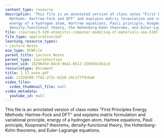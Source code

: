 ```yaml
---
content_type: resource
description: 'This file is an annotated version of class notes "First Principles Energy
  Methods: Hartree-Fock and DFT" and explains matrix formulation and variational principle,
  energy of a hydrogen atom, Hartree equations, Pauli principle, Koopmans? theorems,
  density-functional theory, the Hohenberg-Kohn theorems, and Euler-Lagrange equations.'
file: /courses/3-320-atomistic-computer-modeling-of-materials-sma-5107-spring-2005/c23285907f822f3c632029c177f916a6_2_17_note.pdf
file_type: application/pdf
learning_resource_types:
- Lecture Notes
ocw_type: OCWFile
parent_title: Lecture Notes
parent_type: CourseSection
parent_uid: 15296d54-84c9-9da1-6512-15965923b1cd
resourcetype: Document
title: 2_17_note.pdf
uid: c2328590-7f82-2f3c-6320-29c177f916a6
video_files:
  video_thumbnail_file: null
video_metadata:
  youtube_id: null
---
```

This file is an annotated version of class notes "First Principles Energy Methods: Hartree-Fock and DFT" and explains matrix formulation and variational principle, energy of a hydrogen atom, Hartree equations, Pauli principle, Koopmans? theorems, density-functional theory, the Hohenberg-Kohn theorems, and Euler-Lagrange equations.


